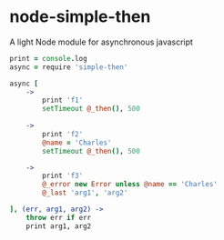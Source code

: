 # node-simple-then
A light Node module for asynchronous javascript

```coffeescript
print = console.log 
async = require 'simple-then'

async [
	->
		print 'f1'
		setTimeout @_then(), 500
		
	->
		print 'f2'
		@name = 'Charles'
		setTimeout @_then(), 500

	->
		print 'f3'
		@_error new Error unless @name == 'Charles'
		@_last 'arg1', 'arg2'

], (err, arg1, arg2) ->
	throw err if err
	print arg1, arg2
